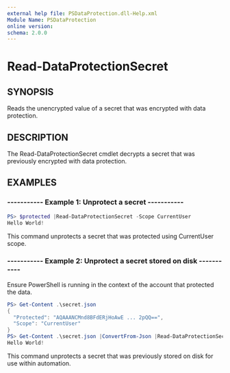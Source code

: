 ```yaml
---
external help file: PSDataProtection.dll-Help.xml
Module Name: PSDataProtection
online version:
schema: 2.0.0
---
```


# Read-DataProtectionSecret

## SYNOPSIS

Reads the unencrypted value of a secret that was encrypted with data protection.

## DESCRIPTION

The Read-DataProtectionSecret cmdlet decrypts a secret that was previously encrypted with data protection.

## EXAMPLES

### ----------- Example 1: Unprotect a secret -----------

```powershell
PS> $protected |Read-DataProtectionSecret -Scope CurrentUser
Hello World!
```

This command unprotects a secret that was protected using CurrentUser scope.

### ----------- Example 2: Unprotect a secret stored on disk -----------

Ensure PowerShell is running in the context of the account that protected the data.

```powershell
PS> Get-Content .\secret.json
{
  "Protected": "AQAAANCMnd8BFdERjHoAwE ... 2pQQ==",
  "Scope": "CurrentUser"
}
PS> Get-Content .\secret.json |ConvertFrom-Json |Read-DataProtectionSecret
Hello World!
```

This command unprotects a secret that was previously stored on disk for use within automation.